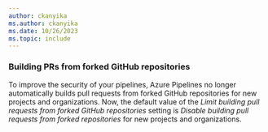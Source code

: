 ```yaml
---
author: ckanyika
ms.author: ckanyika
ms.date: 10/26/2023
ms.topic: include
---
```


### Building PRs from forked GitHub repositories

To improve the security of your pipelines, Azure Pipelines no longer automatically builds pull requests from forked GitHub repositories for new projects and organizations. Now, the default value of the _Limit building pull requests from forked GitHub repositories_ setting is _Disable building pull requests from forked repositories_ for new projects and organizations.

